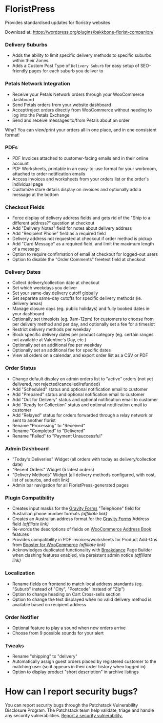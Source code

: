 # FloristPress
Provides standardised updates for floristry websites

Download at: https://wordpress.org/plugins/bakkbone-florist-companion/

### Delivery Suburbs

* Adds the ability to limit specific delivery methods to specific suburbs within their Zones
* Adds a Custom Post Type of `Delivery Suburb` for easy setup of SEO-friendly pages for each suburb you deliver to

### Petals Network Integration

* Receive your Petals Network orders through your WooCommerce dashboard
* Send Petals orders from your website dashboard
* Accept/reject orders directly from WooCommerce without needing to log into the Petals Exchange
* Send and receive messages to/from Petals about an order

Why? You can view/print your orders all in one place, and in one consistent format!

### PDFs

* PDF Invoices attached to customer-facing emails and in their online account
* PDF Worksheets, printable in an easy-to-use format for your workroom, attached to order notification emails
* Access invoices and worksheets from your orders list or the order's individual page
* Customize store details display on invoices and optionally add a message at the bottom

### Checkout Fields

* Force display of delivery address fields and gets rid of the "Ship to a different address?" question at checkout
* Add "Delivery Notes" field for notes about delivery address
* Add "Recipient Phone" field as a required field
* Delivery address not requested at checkout if order method is pickup
* Add "Card Message" as a required field, and limit the maximum length of a message
* Option to require confirmation of email at checkout for logged-out users
* Option to disable the "Order Comments" freetext field at checkout

### Delivery Dates

* Collect delivery/collection date at checkout
* Set which weekdays you deliver
* Set your same-day delivery cutoff globally
* Set separate same-day cutoffs for specific delivery methods (ie. delivery areas)
* Manage closure days (eg. public holidays) and fully booked dates in your dashboard
* Optionally set timeslots (eg. 9am-12pm) for customers to choose from per delivery method and per day, and optionally set a fee for a timeslot
* Restrict delivery methods per weekday
* Block specific delivery dates per product category (eg. certain ranges not available at Valentine's Day, etc.)
* Optionally set an additional fee per weekday
* Optionally set an additional fee for specific dates
* View all orders on a calendar, and export order list as a CSV or PDF

### Order Status

* Change default display on admin orders list to "active" orders (not yet delivered, not rejected/cancelled/refunded)
* Add "Scheduled" status and optional notification email to customer
* Add "Prepared" status and optional notification email to customer
* Add "Out for Delivery" status and optional notification email to customer
* Add "Ready for Collection" status and optional notification email to customer
* Add "Relayed" status for orders forwarded through a relay network or sent to another florist
* Rename "Processing" to "Received"
* Rename "Completed" to "Delivered"
* Rename "Failed" to "Payment Unsuccessful"

### Admin Dashboard

* "Today's Deliveries" Widget (all orders with today as delivery/collection date)
* "Recent Orders" Widget (5 latest orders)
* "Delivery Methods" Widget (all delivery methods configured, with cost, list of suburbs, and edit link)
* Admin bar navigation for all FloristPress-generated pages

### Plugin Compatibility

* Creates input masks for the [Gravity Forms](https://rocketgenius.pxf.io/bakkbone) "Telephone" field for Australian phone number formats _(affiliate link)_
* Creates an Australian address format for the [Gravity Forms](https://rocketgenius.pxf.io/bakkbone) Address field _(affiliate link)_
* Re-words the descriptions of fields on [WooCommerce Address Book](https://wordpress.org/plugins/woo-address-book/) features
* Provides compatibility in PDF invoices/worksheets for Product Add-Ons from [Booster for WooCommerce](https://booster.io/buy-booster?campaign=bkf&btr=bakkbone) _(affiliate link)_
* Acknowledges duplicated functionality with [Breakdance](https://breakdance.com/ref/357/) Page Builder when clashing features enabled, via persistent admin notice _(affiliate link)_

### Localization

* Rename fields on frontend to match local address standards (eg. "Suburb" instead of "City", "Postcode" instead of "Zip")
* Option to change heading on Cart Cross-sells section
* Option to change the text displayed when no valid delivery method is available based on recipient address

### Order Notifier

* Optional feature to play a sound when new orders arrive
* Choose from 9 possible sounds for your alert

### Tweaks

* Rename "shipping" to "delivery"
* Automatically assign guest orders placed by registered customer to the matching user (so it appears in their order history when logged in)
* Option to display product "short description" in archive listings

# How can I report security bugs?

You can report security bugs through the Patchstack Vulnerability Disclosure Program. The Patchstack team help validate, triage and handle any security vulnerabilities. [Report a security vulnerability.](https://patchstack.com/database/vdp/bakkbone-florist-companion)
